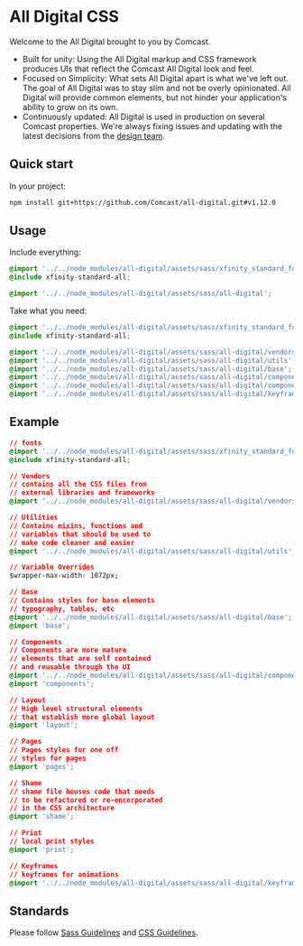 # All Digital CSS

Welcome to the All Digital brought to you by Comcast.

* Built for unity: Using the All Digital markup and CSS framework produces UIs that reflect the Comcast All Digital look and feel.
* Focused on Simplicity: What sets All Digital apart is what we've left out. The goal of All Digital was to stay slim and not be overly opinionated. All Digital will provide common elements, but not hinder your application's ability to grow on its own.
* Continuously updated: All Digital is used in production on several Comcast properties. We're always fixing issues and updating with the latest decisions from the [design team](http://design.comcast.com/).

## Quick start

In your project:

```bash
npm install git+https://github.com/Comcast/all-digital.git#v1.12.0
```

## Usage

Include everything:

```css
@import '../../node_modules/all-digital/assets/sass/xfinity_standard_fonts';
@include xfinity-standard-all;

@import '../../node_modules/all-digital/assets/sass/all-digital';
```

Take what you need:

```css
@import '../../node_modules/all-digital/assets/sass/xfinity_standard_fonts';
@include xfinity-standard-all;

@import '../../node_modules/all-digital/assets/sass/all-digital/vendors';
@import '../../node_modules/all-digital/assets/sass/all-digital/utils';
@import '../../node_modules/all-digital/assets/sass/all-digital/base';
@import '../../node_modules/all-digital/assets/sass/all-digital/components/buttons';
@import '../../node_modules/all-digital/assets/sass/all-digital/components/card';
@import '../../node_modules/all-digital/assets/sass/all-digital/keyframes';
```

## Example

```css
// fonts
@import '../../node_modules/all-digital/assets/sass/xfinity_standard_fonts';
@include xfinity-standard-all;

// Vendors
// contains all the CSS files from
// external libraries and frameworks
@import '../../node_modules/all-digital/assets/sass/all-digital/vendors';

// Utilities
// Contains mixins, functions and
// variables that should be used to
// make code cleaner and easier
@import '../../node_modules/all-digital/assets/sass/all-digital/utils';

// Variable Overrides
$wrapper-max-width: 1072px;

// Base
// Contains styles for base elements
// typography, tables, etc
@import '../../node_modules/all-digital/assets/sass/all-digital/base';
@import 'base';

// Components
// Components are more mature
// elements that are self contained
// and reusable through the UI
@import '../../node_modules/all-digital/assets/sass/all-digital/components';
@import 'components';

// Layout
// High level structural elements
// that establish more global layout
@import 'layout';

// Pages
// Pages styles for one off
// styles for pages
@import 'pages';

// Shame
// shame file houses code that needs
// to be refactored or re-encorporated
// in the CSS architecture
@import 'shame';

// Print
// local print styles
@import 'print';

// Keyframes
// keyframes for animations
@import '../../node_modules/all-digital/assets/sass/all-digital/keyframes';
```

## Standards

Please follow [Sass Guidelines](https://sass-guidelin.es/) and [CSS Guidelines](http://cssguidelin.es/).

